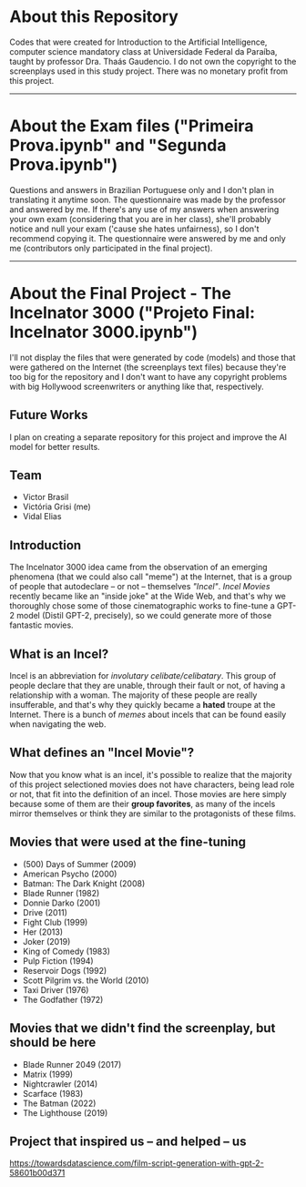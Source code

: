 # About this Repository
Codes that were created for Introduction to the Artificial Intelligence, computer science mandatory class at Universidade Federal da Paraíba, taught by professor Dra. Thaás Gaudencio. I do not own the copyright to the screenplays used in this study project. There was no monetary profit from this project.

<hr>

# About the Exam files ("Primeira Prova.ipynb" and "Segunda Prova.ipynb")
Questions and answers in Brazilian Portuguese only and I don't plan in translating it anytime soon. The questionnaire was made by the professor and answered by me.
If there's any use of my answers when answering your own exam (considering that you are in her class), she'll probably notice and null your exam ('cause she hates unfairness), so I don't recommend copying it. The questionnaire were answered by me and only me (contributors only participated in the final project).

<hr>

# About the Final Project - The Incelnator 3000 ("Projeto Final: Incelnator 3000.ipynb")
I'll not display the files that were generated by code (models) and those that were gathered on the Internet (the screenplays text files) because they're too big for the repository and I don't want to have any copyright problems with big Hollywood screenwriters or anything like that, respectively. 

## Future Works
I plan on creating a separate repository for this project and improve the AI model for better results.

## Team
*   Victor Brasil
*   Victória Grisi (me)
*   Vidal Elias

## Introduction
The Incelnator 3000 idea came from the observation of an emerging phenomena (that we could also call "meme") at the Internet, that is a group of people that autodeclare – or not – themselves *"Incel"*.
*Incel Movies* recently became like an "inside joke" at the Wide Web, and that's why we thoroughly chose some of those cinematographic works to fine-tune a GPT-2 model (Distil GPT-2, precisely), so we could generate more of those fantastic movies.

## What is an Incel?
Incel is an abbreviation for *involutary celibate/celibatary*. This group of people declare that they are unable, through their fault or not, of having a relationship with a woman.
The majority of these people are really insufferable, and that's why they quickly became a **hated** troupe at the Internet. There is a bunch of *memes* about incels that can be found easily when navigating the web.

## What defines an "Incel Movie"?
Now that you know what is an incel, it's possible to realize that the majority of this project selectioned movies does not have characters, being lead role or not, that fit into the definition of an incel.
Those movies are here simply because some of them are their **group favorites**, as many of the incels mirror themselves or think they are similar to the protagonists of these films.

## Movies that were used at the fine-tuning
*   (500) Days of Summer (2009)
*   American Psycho (2000)
*   Batman: The Dark Knight (2008)
*   Blade Runner (1982)
*   Donnie Darko (2001)
*   Drive (2011)
*   Fight Club (1999)
*   Her (2013)
*   Joker (2019)
*   King of Comedy (1983)
*   Pulp Fiction (1994)
*   Reservoir Dogs (1992)
*   Scott Pilgrim vs. the World (2010)
*   Taxi Driver (1976)
*   The Godfather (1972)

## Movies that we didn't find the screenplay, but should be here
*   Blade Runner 2049 (2017)
*   Matrix (1999)
*   Nightcrawler (2014)
*   Scarface (1983)
*   The Batman (2022)
*   The Lighthouse (2019)

## Project that inspired us – and helped – us
https://towardsdatascience.com/film-script-generation-with-gpt-2-58601b00d371
